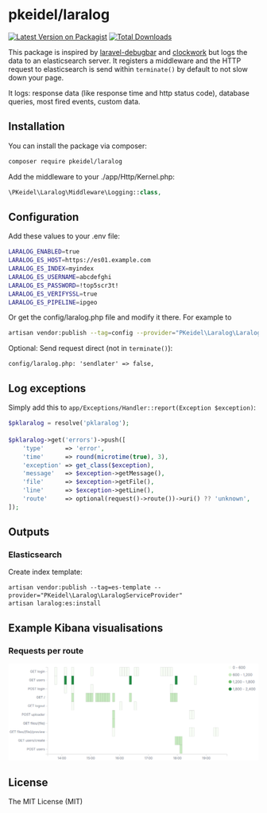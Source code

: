 # pkeidel/laralog

[![Latest Version on Packagist](https://img.shields.io/packagist/v/pkeidel/laralog.svg?style=flat-square)](https://packagist.org/packages/pkeidel/laralog)
[![Total Downloads](https://img.shields.io/packagist/dt/pkeidel/laralog.svg?style=flat-square)](https://packagist.org/packages/pkeidel/laralog)

This package is inspired by [laravel-debugbar](https://github.com/barryvdh/laravel-debugbar) and [clockwork](https://github.com/itsgoingd/clockwork)
but logs the data to an elasticsearch server. It registers a middleware and the HTTP request to elasticsearch is send within `terminate()` by default to not slow down your page.

It logs: response data (like response time and http status code), database queries, most fired events, custom data.  

## Installation

You can install the package via composer:

```bash
composer require pkeidel/laralog
```

Add the middleware to your ./app/Http/Kernel.php:
```php
\PKeidel\Laralog\Middleware\Logging::class,
```

## Configuration
Add these values to your .env file:
```bash
LARALOG_ENABLED=true
LARALOG_ES_HOST=https://es01.example.com
LARALOG_ES_INDEX=myindex
LARALOG_ES_USERNAME=abcdefghi
LARALOG_ES_PASSWORD=!top5scr3t!
LARALOG_ES_VERIFYSSL=true
LARALOG_ES_PIPELINE=ipgeo
```

Or get the config/laralog.php file and modify it there.
For example to  
```bash
artisan vendor:publish --tag=config --provider="PKeidel\Laralog\LaralogServiceProvider"
```

Optional: Send request direct (not in `terminate()`):
```
config/laralog.php: 'sendlater' => false,
```


## Log exceptions

Simply add this to `app/Exceptions/Handler::report(Exception $exception)`:

``` php
$pklaralog = resolve('pklaralog');

$pklaralog->get('errors')->push([
    'type'      => 'error',
    'time'      => round(microtime(true), 3),
    'exception' => get_class($exception),
    'message'   => $exception->getMessage(),
    'file'      => $exception->getFile(),
    'line'      => $exception->getLine(),
    'route'     => optional(request()->route())->uri() ?? 'unknown',
]);
```

## Outputs

### Elasticsearch
Create index template:

    artisan vendor:publish --tag=es-template --provider="PKeidel\Laralog\LaralogServiceProvider"
    artisan laralog:es:install

## Example Kibana visualisations
### Requests per route
![01_requests_per_route](img/01_requests_per_route.png)

## License

The MIT License (MIT)
